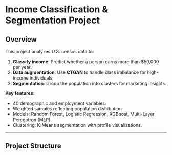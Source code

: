 # Income Classification & Segmentation Project

## Overview
This project analyzes U.S. census data to:

1. **Classify income**: Predict whether a person earns more than $50,000 per year.  
2. **Data augmentation**: Use **CTGAN** to handle class imbalance for high-income individuals.  
3. **Segmentation**: Group the population into clusters for marketing insights.

**Key features**:  
- 40 demographic and employment variables.  
- Weighted samples reflecting population distribution.  
- Models: Random Forest, Logistic Regression, XGBoost, Multi-Layer Perceptron (MLP).  
- Clustering: K-Means segmentation with profile visualizations.  

---

## Project Structure
